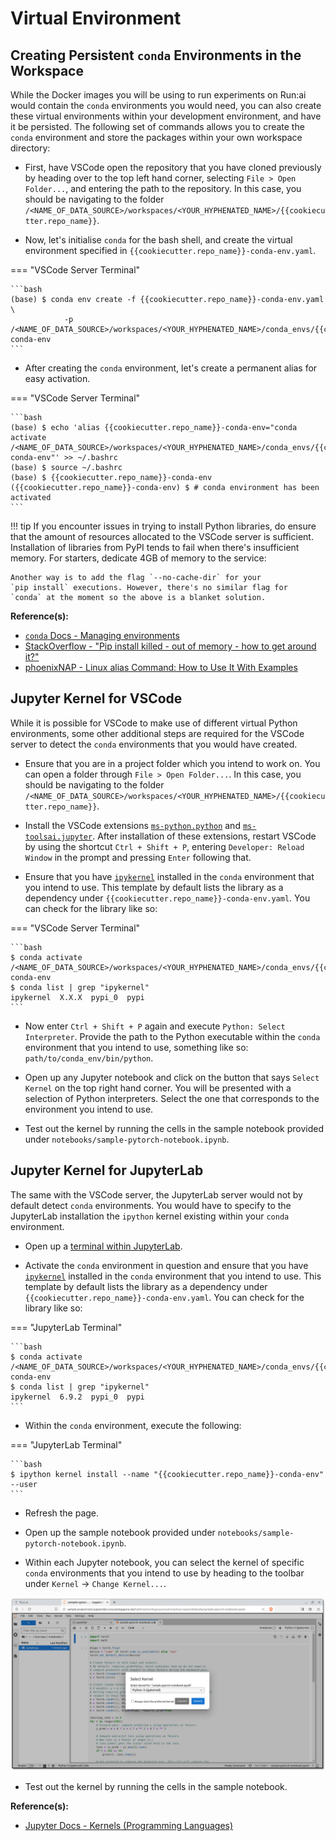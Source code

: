 # Virtual Environment

## Creating Persistent `conda` Environments in the Workspace

While the Docker images you will be using to run experiments on Run:ai
would contain the `conda` environments you would need, you can also
create these virtual environments within your development environment,
and have it be persisted. The following set of commands allows you to
create the `conda` environment and store the packages within your own
workspace directory:

- First, have VSCode open the repository that you have cloned
  previously by heading over to the top left hand corner, selecting
  `File > Open Folder...`, and entering the path to the repository.
  In this case, you should be navigating to the folder
  `/<NAME_OF_DATA_SOURCE>/workspaces/<YOUR_HYPHENATED_NAME>/{{cookiecutter.repo_name}}`.

- Now, let's initialise `conda` for the bash shell, and create
  the virtual environment specified in
  `{{cookiecutter.repo_name}}-conda-env.yaml`.

=== "VSCode Server Terminal"

    ```bash
    (base) $ conda env create -f {{cookiecutter.repo_name}}-conda-env.yaml \
                -p /<NAME_OF_DATA_SOURCE>/workspaces/<YOUR_HYPHENATED_NAME>/conda_envs/{{cookiecutter.repo_name}}-conda-env
    ```

- After creating the `conda` environment, let's create a permanent
  alias for easy activation.

=== "VSCode Server Terminal"

    ```bash
    (base) $ echo 'alias {{cookiecutter.repo_name}}-conda-env="conda activate /<NAME_OF_DATA_SOURCE>/workspaces/<YOUR_HYPHENATED_NAME>/conda_envs/{{cookiecutter.repo_name}}-conda-env"' >> ~/.bashrc
    (base) $ source ~/.bashrc
    (base) $ {{cookiecutter.repo_name}}-conda-env
    ({{cookiecutter.repo_name}}-conda-env) $ # conda environment has been activated
    ```

!!! tip
    If you encounter issues in trying to install Python libraries,
    do ensure that the amount of resources allocated to the VSCode
    server is sufficient. Installation of libraries from PyPI tends
    to fail when there's insufficient memory. For starters, dedicate
    4GB of memory to the service:

    Another way is to add the flag `--no-cache-dir` for your
    `pip install` executions. However, there's no similar flag for
    `conda` at the moment so the above is a blanket solution.

__Reference(s):__

- [`conda` Docs - Managing environments](https://docs.conda.io/projects/conda/en/latest/user-guide/tasks/manage-environments.html#creating-an-environment-from-an-environment-yml-file)
- [StackOverflow - "Pip install killed - out of memory - how to get around it?"](https://stackoverflow.com/questions/57058641/pip-install-killed-out-of-memory-how-to-get-around-it)
- [phoenixNAP - Linux alias Command: How to Use It With Examples](https://phoenixnap.com/kb/linux-alias-command#:~:text=In%20Linux%2C%20an%20alias%20is,and%20avoiding%20potential%20spelling%20errors.)

## Jupyter Kernel for VSCode

While it is possible for VSCode to make use of different virtual Python
environments, some other additional steps are required for the VSCode
server to detect the `conda` environments that you would have created.

- Ensure that you are in a project folder which you intend to work
  on. You can open a folder through `File > Open Folder...`.
  In this case, you should be navigating to the folder
  `/<NAME_OF_DATA_SOURCE>/workspaces/<YOUR_HYPHENATED_NAME>/{{cookiecutter.repo_name}}`.

- Install the VSCode extensions
  [`ms-python.python`](https://marketplace.visualstudio.com/items?itemName=ms-python.python)
  and
  [`ms-toolsai.jupyter`](https://marketplace.visualstudio.com/items?itemName=ms-toolsai.jupyter).
  After installation of these extensions, restart VSCode by using
  the shortcut `Ctrl + Shift + P`, entering `Developer: Reload Window` in the
  prompt and pressing `Enter` following that.

- Ensure that you have
  [`ipykernel`](https://ipython.readthedocs.io/en/stable/install/kernel_install.html)
  installed in the `conda` environment that you intend to use.
  This template by default lists the library as a dependency under
  `{{cookiecutter.repo_name}}-conda-env.yaml`. You can check for the
  library like so:

=== "VSCode Server Terminal"

    ```bash
    $ conda activate /<NAME_OF_DATA_SOURCE>/workspaces/<YOUR_HYPHENATED_NAME>/conda_envs/{{cookiecutter.repo_name}}-conda-env
    $ conda list | grep "ipykernel"
    ipykernel  X.X.X  pypi_0  pypi
    ```

- Now enter `Ctrl + Shift + P` again and execute `Python: Select Interpreter`.
  Provide the path to the Python executable within the `conda`
  environment that you intend to use, something like so:
  `path/to/conda_env/bin/python`.

- Open up any Jupyter notebook and click on the button that says
  `Select Kernel` on the top right hand corner. You will be presented
  with a selection of Python interpreters. Select the one that
  corresponds to the environment you intend to use.

- Test out the kernel by running the cells in the sample notebook
  provided under `notebooks/sample-pytorch-notebook.ipynb`.

## Jupyter Kernel for JupyterLab

The same with the VSCode server, the JupyterLab server
would not by default detect `conda` environments. You would have to
specify to the JupyterLab installation the `ipython` kernel existing
within your `conda` environment.

- Open up a
  [terminal within JupyterLab](https://jupyterlab.readthedocs.io/en/stable/user/terminal.html).

- Activate the `conda` environment in question and ensure that you have
  [`ipykernel`](https://ipython.readthedocs.io/en/stable/install/kernel_install.html)
  installed in the `conda` environment that you intend to use.
  This template by default lists the library as a dependency under
  `{{cookiecutter.repo_name}}-conda-env.yaml`. You can check for the
  library like so:

=== "JupyterLab Terminal"

    ```bash
    $ conda activate /<NAME_OF_DATA_SOURCE>/workspaces/<YOUR_HYPHENATED_NAME>/conda_envs/{{cookiecutter.repo_name}}-conda-env
    $ conda list | grep "ipykernel"
    ipykernel  6.9.2  pypi_0  pypi
    ```

- Within the `conda` environment, execute the following:

=== "JupyterLab Terminal"

    ```bash
    $ ipython kernel install --name "{{cookiecutter.repo_name}}-conda-env" --user
    ```

- Refresh the page.

- Open up the sample notebook provided under `notebooks/sample-pytorch-notebook.ipynb`.

- Within each Jupyter notebook, you can select the kernel of
  specific `conda` environments that you intend to use by heading to
  the toolbar under
  `Kernel` -> `Change Kernel...`.

![Run:ai - JupyterLab Server Change Kernel](assets/screenshots/runai-jupyterlab-server-change-kernel.png)

- Test out the kernel by running the cells in the sample notebook.

__Reference(s):__

- [Jupyter Docs - Kernels (Programming Languages)](https://docs.jupyter.org/en/latest/projects/kernels.html)
